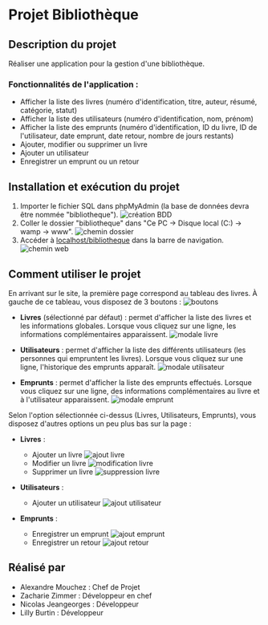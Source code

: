 # Projet Bibliothèque

## Description du projet

Réaliser une application pour la gestion d'une bibliothèque.

### Fonctionnalités de l'application :

- Afficher la liste des livres (numéro d'identification, titre, auteur, résumé, catégorie, statut)
- Afficher la liste des utilisateurs (numéro d'identification, nom, prénom)
- Afficher la liste des emprunts (numéro d'identification, ID du livre, ID de l'utilisateur, date emprunt, date retour, nombre de jours restants)
- Ajouter, modifier ou supprimer un livre
- Ajouter un utilisateur
- Enregistrer un emprunt ou un retour

## Installation et exécution du projet

1. Importer le fichier SQL dans phpMyAdmin (la base de données devra être nommée "bibliotheque").
    ![création BDD](bdd.png "création BDD")
2. Coller le dossier "bibliotheque" dans "Ce PC -> Disque local (C:) -> wamp -> www".
    ![chemin dossier](chemin.png "chemin dossier")
3. Accéder à [localhost/bibliotheque](http://localhost/bibliotheque) dans la barre de navigation.
    ![chemin web](cheminweb.png "chemin web")

## Comment utiliser le projet

En arrivant sur le site, la première page correspond au tableau des livres. À gauche de ce tableau, vous disposez de 3 boutons :
![boutons](boutons.png "boutons")

- **Livres** (sélectionné par défaut) : permet d'afficher la liste des livres et les informations globales. Lorsque vous cliquez sur une ligne, les informations complémentaires apparaissent.
![modale livre](modalelivre.png "modale livre")

- **Utilisateurs** : permet d'afficher la liste des différents utilisateurs (les personnes qui empruntent les livres). Lorsque vous cliquez sur une ligne, l'historique des emprunts apparaît.
![modale utilisateur](modaleutilisateur.png "modale utilisateur")

- **Emprunts** : permet d'afficher la liste des emprunts effectués. Lorsque vous cliquez sur une ligne, des informations complémentaires au livre et à l'utilisateur apparaissent.
![modale emprunt](modaleemprunt.png "modale emprunt")

Selon l'option sélectionnée ci-dessus (Livres, Utilisateurs, Emprunts), vous disposez d'autres options un peu plus bas sur la page :

- **Livres** :
    - Ajouter un livre 
        ![ajout livre](ajoutlivre.png "ajout livre")
    - Modifier un livre
        ![modification livre](modificationlivre.png "modification livre")
    - Supprimer un livre
        ![suppression livre](supprimerlivre.png "suppression livre")

- **Utilisateurs** :
    - Ajouter un utilisateur
        ![ajout utilisateur](ajoututilisateur.png "ajout utilisateur")

- **Emprunts** :
    - Enregistrer un emprunt
        ![ajout emprunt](ajoutemprunt.png "ajout emprunt")
    - Enregistrer un retour
        ![ajout retour](ajoutretour.png "ajout retour")

## Réalisé par

- Alexandre Mouchez : Chef de Projet
- Zacharie Zimmer : Développeur en chef
- Nicolas Jeangeorges : Développeur
- Lilly Burtin : Développeur
